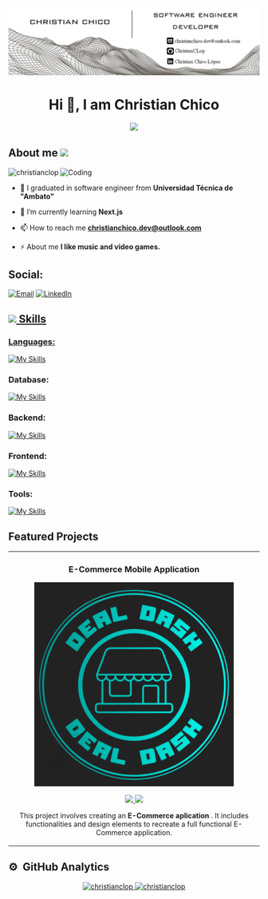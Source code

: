 [![MasterHead](Image.png)](Image.png)
<h1 align="center">Hi 👋, I am Christian Chico</h1>
<p align="center">
  <a href="https://git.io/typing-svg"><img src="https://readme-typing-svg.demolab.com?font=Time+New+Roman&color=515776&size=25&center=true&vCenter=true&width=600&height=100&lines=I+am+an+Software+Engineer;Junior+Developer;Web+Developer"></a>
</p>

## **About me** <picture><img src = "https://cdn.hashnode.com/res/hashnode/image/upload/v1709470801641/e9136368-41c7-433c-aa6f-89ca17b175bf.gif?w=256&h=256&fit=crop&crop=entropy&auto=format,compress&gif-q=60&format=webm" width = 50px></picture>
<img align="right" alt="Coding" width="400" src="https://cdna.artstation.com/p/assets/images/images/028/102/058/original/pixel-jeff-matrix-s.gif?1593487263">

<p align="left"> <img src="https://komarev.com/ghpvc/?username=christianclop&label=Profile%20views&color=0e75b6&style=flat" alt="christianclop" /> </p>

- 🔭 I graduated in software engineer from **Universidad Técnica de "Ambato"**

- 🌱 I’m currently learning **Next.js**

- 📫 How to reach me **christianchico.dev@outlook.com**

- ⚡ About me **I like music and video games.**

## Social:
<a href="mailto:christianchico.dev@outlook.com"><img alt="Email" src="https://img.shields.io/badge/Microsoft_Outlook-christianchico.dev@outlook.com-blue?style=flat-square&logo=microsoft-outlook&logoColor=white"></a>
<a href="https://linkedin.com/in/christianchicolópez"><img alt="LinkedIn" src="https://img.shields.io/badge/LinkedIn-Christian_Chico_López-0077B5?style=flat-square&logo=linkedin&logoColor=white">


## <img src="https://media2.giphy.com/media/QssGEmpkyEOhBCb7e1/giphy.gif?cid=ecf05e47a0n3gi1bfqntqmob8g9aid1oyj2wr3ds3mg700bl&rid=giphy.gif" width ="25"><b> Skills</b>

### Languages:
[![My Skills](https://skillicons.dev/icons?i=js,php,typescript)](https://skillicons.dev)
   
### Database:
[![My Skills](https://skillicons.dev/icons?i=mysql,postgresql)](https://skillicons.dev)
   
### Backend:
[![My Skills](https://skillicons.dev/icons?i=express,nodejs,nestjs,firebase)](https://skillicons.dev)

### Frontend:
[![My Skills](https://skillicons.dev/icons?i=html,css,tailwindcss,react,nextjs)](https://skillicons.dev)
   
### Tools:
[![My Skills](https://skillicons.dev/icons?i=figma,postman)](https://skillicons.dev)

## Featured Projects

<table>
<tr>
<td width="50%">
  <h3 align="center">E-Commerce Mobile Application</h3>
  <div align="center">
    <a href="https://github.com/ChristianCLop/DealDash-Ecommerce-Frontend" target="_blank"><img src="https://github.com/ChristianCLop/DealDash-Ecommerce-Frontend/blob/main/assets/images/logo.png" width="400" alt="E-Commerce movil page"></a>
    <p>
      <a href="https://github.com/ChristianCLop/DealDash-Ecommerce-Frontend" target="_blank">
        <img src="https://img.shields.io/badge/FRONTEND-ff9?style=for-the-badge&logo=github&logoColor=black">
      </a>
      <a href="https://github.com/ChristianCLop/DealDash-Ecommerce-Backend" target="_blank">
        <img src="https://img.shields.io/badge/BACKEND-ff9?style=for-the-badge&logo=github&logoColor=black">
      </a>
    </p>
    <p>This project involves creating an <strong> E-Commerce aplication </strong>. It includes functionalities and design elements to recreate a full functional E-Commerce application.</p>
  </div>                
</td> 
</table>  

## ⚙️ &nbsp;GitHub Analytics

<p align="center">
  <a href="https://github.com/ChristianCLop">
    <img height="180em" src="https://github-readme-stats.vercel.app/api/top-langs?username=christianclop&show_icons=true&locale=en&layout=compact" alt="christianclop"/>
    <img height="180em" src="https://github-readme-stats.vercel.app/api?username=christianclop&show_icons=true&locale=en" alt="christianclop"/>
  </a>
</p>
